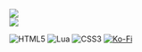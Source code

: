 
![](https://github-readme-stats.vercel.app/api?username=actuallylnd&theme=dark&hide_border=false&include_all_commits=false&count_private=false)<br/>
![](https://github-readme-streak-stats.herokuapp.com/?user=actuallylnd&theme=dark&hide_border=false)<br/>

![HTML5](https://img.shields.io/badge/html5-%23E34F26.svg?style=for-the-badge&logo=html5&logoColor=white) ![Lua](https://img.shields.io/badge/lua-%232C2D72.svg?style=for-the-badge&logo=lua&logoColor=white) ![CSS3](https://img.shields.io/badge/css3-%231572B6.svg?style=for-the-badge&logo=css3&logoColor=white) [![Ko-Fi](https://img.shields.io/badge/Ko--fi-F16061?style=for-the-badge&logo=ko-fi&logoColor=white)](https://ko-fi.com/actuallylnd)
  
<!-- Proudly created with GPRM ( https://gprm.itsvg.in ) -->
